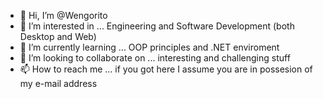 - 👋 Hi, I’m @Wengorito
- 👀 I’m interested in ... Engineering and Software Development (both Desktop and Web)
- 🌱 I’m currently learning ... OOP principles and .NET enviroment
- 💞️ I’m looking to collaborate on ... interesting and challenging stuff
- 📫 How to reach me ... if you got here I assume you are in possesion of my e-mail address

<!---
Wengorito/Wengorito is a ✨ special ✨ repository because its `README.md` (this file) appears on your GitHub profile.
You can click the Preview link to take a look at your changes.
--->
